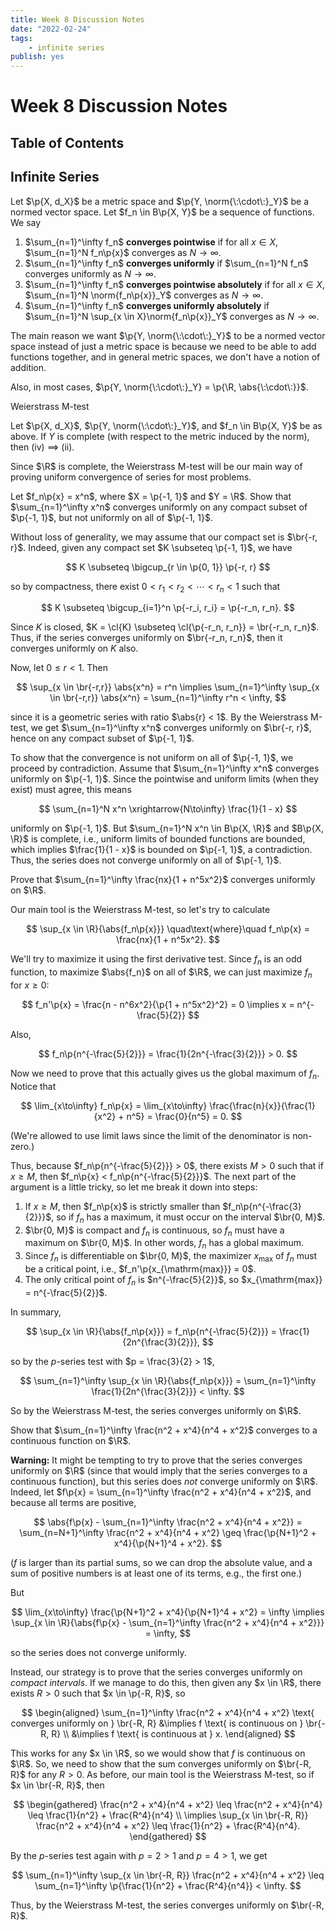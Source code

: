 ```yaml
---
title: Week 8 Discussion Notes
date: "2022-02-24"
tags:
    - infinite series
publish: yes
---
```


# Week 8 Discussion Notes

## Table of Contents

## Infinite Series

<definition>

Let $\p{X, d_X}$ be a metric space and $\p{Y, \norm{\:\cdot\:}_Y}$ be a normed vector space. Let $f_n \in B\p{X, Y}$ be a sequence of functions. We say

1. $\sum_{n=1}^\infty f_n$ **converges pointwise** if for all $x \in X$, $\sum_{n=1}^N f_n\p{x}$ converges as $N \to \infty$.
2. $\sum_{n=1}^\infty f_n$ **converges uniformly** if $\sum_{n=1}^N f_n$ converges uniformly as $N \to \infty$.
3. $\sum_{n=1}^\infty f_n$ **converges pointwise absolutely** if for all $x \in X$, $\sum_{n=1}^N \norm{f_n\p{x}}_Y$ converges as $N \to \infty$.
4. $\sum_{n=1}^\infty f_n$ **converges uniformly absolutely** if $\sum_{n=1}^N \sup_{x \in X}\norm{f_n\p{x}}_Y$ converges as $N \to \infty$.

</definition>

<remark>

The main reason we want $\p{Y, \norm{\:\cdot\:}_Y}$ to be a normed vector space instead of just a metric space is because we need to be able to add functions together, and in general metric spaces, we don't have a notion of addition.

Also, in most cases, $\p{Y, \norm{\:\cdot\:}_Y} = \p{\R, \abs{\:\cdot\:}}$.

</remark>

<theorem> Weierstrass M-test

Let $\p{X, d_X}$, $\p{Y, \norm{\:\cdot\:}_Y}$, and $f_n \in B\p{X, Y}$ be as above. If $Y$ is complete (with respect to the metric induced by the norm), then (iv) $\implies$ (ii).

</theorem>

Since $\R$ is complete, the Weierstrass M-test will be our main way of proving uniform convergence of series for most problems.

<example>

Let $f_n\p{x} = x^n$, where $X = \p{-1, 1}$ and $Y = \R$. Show that $\sum_{n=1}^\infty x^n$ converges uniformly on any compact subset of $\p{-1, 1}$, but not uniformly on all of $\p{-1, 1}$.

</example>

<solution>

Without loss of generality, we may assume that our compact set is $\br{-r, r}$. Indeed, given any compact set $K \subseteq \p{-1, 1}$, we have

$$
K \subseteq \bigcup_{r \in \p{0, 1}} \p{-r, r}
$$

so by compactness, there exist $0 < r_1 < r_2 < \cdots < r_n < 1$ such that

$$
K \subseteq \bigcup_{i=1}^n \p{-r_i, r_i} = \p{-r_n, r_n}.
$$

Since $K$ is closed, $K = \cl{K} \subseteq \cl{\p{-r_n, r_n}} = \br{-r_n, r_n}$. Thus, if the series converges uniformly on $\br{-r_n, r_n}$, then it converges uniformly on $K$ also.

Now, let $0 \leq r < 1$. Then

$$
\sup_{x \in \br{-r,r}} \abs{x^n}
    = r^n
\implies \sum_{n=1}^\infty \sup_{x \in \br{-r,r}} \abs{x^n}
    =  \sum_{n=1}^\infty r^n
    < \infty,
$$

since it is a geometric series with ratio $\abs{r} < 1$. By the Weierstrass M-test, we get $\sum_{n=1}^\infty x^n$ converges uniformly on $\br{-r, r}$, hence on any compact subset of $\p{-1, 1}$.

To show that the convergence is not uniform on all of $\p{-1, 1}$, we proceed by contradiction. Assume that $\sum_{n=1}^\infty x^n$ converges uniformly on $\p{-1, 1}$. Since the pointwise and uniform limits (when they exist) must agree, this means

$$
\sum_{n=1}^N x^n \xrightarrow{N\to\infty} \frac{1}{1 - x}
$$

uniformly on $\p{-1, 1}$. But $\sum_{n=1}^N x^n \in B\p{X, \R}$ and $B\p{X, \R}$ is complete, i.e., uniform limits of bounded functions are bounded, which implies $\frac{1}{1 - x}$ is bounded on $\p{-1, 1}$, a contradiction. Thus, the series does not converge uniformly on all of $\p{-1, 1}$.

</solution>

<example>

Prove that $\sum_{n=1}^\infty \frac{nx}{1 + n^5x^2}$ converges uniformly on $\R$.

</example>

<solution>

Our main tool is the Weierstrass M-test, so let's try to calculate

$$
\sup_{x \in \R}{\abs{f_n\p{x}}}
\quad\text{where}\quad f_n\p{x} = \frac{nx}{1 + n^5x^2}.
$$

We'll try to maximize it using the first derivative test. Since $f_n$ is an odd function, to maximize $\abs{f_n}$ on all of $\R$, we can just maximize $f_n$ for $x \geq 0$:

$$
f_n'\p{x} = \frac{n - n^6x^2}{\p{1 + n^5x^2}^2} = 0
\implies x = n^{-\frac{5}{2}}
$$

Also,

$$
f_n\p{n^{-\frac{5}{2}}} = \frac{1}{2n^{-\frac{3}{2}}} > 0.
$$

Now we need to prove that this actually gives us the global maximum of $f_n$. Notice that

$$
\lim_{x\to\infty} f_n\p{x}
    = \lim_{x\to\infty} \frac{\frac{n}{x}}{\frac{1}{x^2} + n^5}
    = \frac{0}{n^5}
    = 0.
$$

(We're allowed to use limit laws since the limit of the denominator is non-zero.)

Thus, because $f_n\p{n^{-\frac{5}{2}}} > 0$, there exists $M > 0$ such that if $x \geq M$, then $f_n\p{x} < f_n\p{n^{-\frac{5}{2}}}$. The next part of the argument is a little tricky, so let me break it down into steps:

1. If $x \geq M$, then $f_n\p{x}$ is strictly smaller than $f_n\p{n^{-\frac{3}{2}}}$, so if $f_n$ has a maximum, it must occur on the interval $\br{0, M}$.
2. $\br{0, M}$ is compact and $f_n$ is continuous, so $f_n$ must have a maximum on $\br{0, M}$. In other words, $f_n$ has a global maximum.
3. Since $f_n$ is differentiable on $\br{0, M}$, the maximizer $x_{\mathrm{max}}$ of $f_n$ must be a critical point, i.e., $f_n'\p{x_{\mathrm{max}}} = 0$.
4. The only critical point of $f_n$ is $n^{-\frac{5}{2}}$, so $x_{\mathrm{max}} = n^{-\frac{5}{2}}$.

In summary,

$$
\sup_{x \in \R}{\abs{f_n\p{x}}}
    = f_n\p{n^{-\frac{5}{2}}}
    = \frac{1}{2n^{\frac{3}{2}}},
$$

so by the $p$-series test with $p = \frac{3}{2} > 1$,

$$
\sum_{n=1}^\infty \sup_{x \in \R}{\abs{f_n\p{x}}}
    = \sum_{n=1}^\infty \frac{1}{2n^{\frac{3}{2}}}
    < \infty.
$$

So by the Weierstrass M-test, the series converges uniformly on $\R$.

</solution>

<example>

Show that $\sum_{n=1}^\infty \frac{n^2 + x^4}{n^4 + x^2}$ converges to a continuous function on $\R$.

</example>

<solution>

**Warning:** It might be tempting to try to prove that the series converges uniformly on $\R$ (since that would imply that the series converges to a continuous function), but this series does _not_ converge uniformly on $\R$. Indeed, let $f\p{x} = \sum_{n=1}^\infty \frac{n^2 + x^4}{n^4 + x^2}$, and because all terms are positive,

$$
\abs{f\p{x} - \sum_{n=1}^\infty \frac{n^2 + x^4}{n^4 + x^2}}
    = \sum_{n=N+1}^\infty \frac{n^2 + x^4}{n^4 + x^2}
    \geq \frac{\p{N+1}^2 + x^4}{\p{N+1}^4 + x^2}.
$$

($f$ is larger than its partial sums, so we can drop the absolute value, and a sum of positive numbers is at least one of its terms, e.g., the first one.)

But

$$
\lim_{x\to\infty} \frac{\p{N+1}^2 + x^4}{\p{N+1}^4 + x^2} = \infty
\implies \sup_{x \in \R}{\abs{f\p{x} - \sum_{n=1}^\infty \frac{n^2 + x^4}{n^4 + x^2}}} = \infty,
$$

so the series does not converge uniformly.

Instead, our strategy is to prove that the series converges uniformly on _compact intervals_. If we manage to do this, then given any $x \in \R$, there exists $R > 0$ such that $x \in \p{-R, R}$, so

$$
\begin{aligned}
    \sum_{n=1}^\infty \frac{n^2 + x^4}{n^4 + x^2} \text{ converges uniformly on } \br{-R, R}
        &\implies f \text{ is continuous on } \br{-R, R} \\
        &\implies f \text{ is continuous at } x.
\end{aligned}
$$

This works for any $x \in \R$, so we would show that $f$ is continuous on $\R$. So, we need to show that the sum converges uniformly on $\br{-R, R}$ for any $R > 0$. As before, our main tool is the Weierstrass M-test, so if $x \in \br{-R, R}$, then

$$
\begin{gathered}
    \frac{n^2 + x^4}{n^4 + x^2}
        \leq \frac{n^2 + x^4}{n^4}
        \leq \frac{1}{n^2} + \frac{R^4}{n^4} \\
    \implies \sup_{x \in \br{-R, R}} \frac{n^2 + x^4}{n^4 + x^2}
        \leq \frac{1}{n^2} + \frac{R^4}{n^4}.
\end{gathered}
$$

By the $p$-series test again with $p = 2 > 1$ and $p = 4 > 1$, we get

$$
\sum_{n=1}^\infty \sup_{x \in \br{-R, R}} \frac{n^2 + x^4}{n^4 + x^2}
    \leq \sum_{n=1}^\infty \p{\frac{1}{n^2} + \frac{R^4}{n^4}}
    < \infty.
$$

Thus, by the Weierstrass M-test, the series converges uniformly on $\br{-R, R}$.

</solution>
